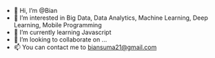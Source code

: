- 👋 Hi, I’m @Bian
- 👀 I’m interested in Big Data, Data Analytics, Machine Learning, Deep Learning, Mobile Programming
- 🌱 I’m currently learning Javascript
- 💞️ I’m looking to collaborate on ...
- 📫 You can contact me to biansuma21@gmail.com

<!---
BianSuma/BianSuma is a ✨ special ✨ repository because its `README.md` (this file) appears on your GitHub profile.
You can click the Preview link to take a look at your changes.
--->
